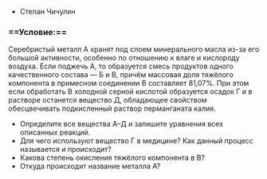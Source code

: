 - Степан Чичулин
### ==Условие:==
Серебристый металл А хранят под слоем минерального масла
из-за его большой активности, особенно по отношению к
влаге и кислороду воздуха. Если поджечь А, то образуется
смесь продуктов одного качественного состава — Б и В,
причём массовая доля тяжёлого компонента в примесном
соединении В составляет 81,07%. При этом если обработать В
холодной серной кислотой образуется осадок Г и в растворе
останется вещество Д, обладающее свойством обесцвечивать
подкисленный раствор перманганата калия.
- Определите все вещества А–Д и запишите уравнения всех описанных реакций.
- Для чего используют вещество Г в медицине? Как данный процесс называется и происходит? 
- Какова степень окисления тяжёлого компонента в В?
- Откуда происходит название металла А?